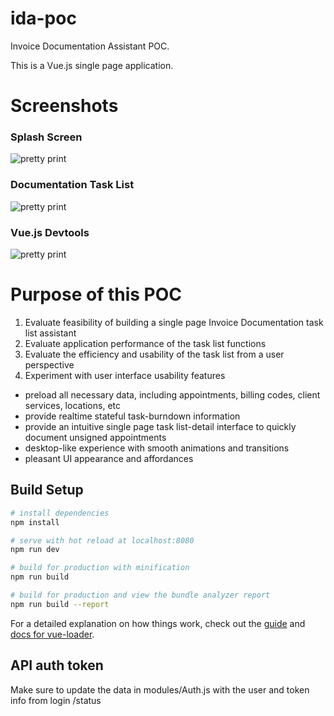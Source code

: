 # ida-poc

Invoice Documentation Assistant POC.

This is a Vue.js single page application.

# Screenshots

### Splash Screen
![pretty print](https://github.com/presencelearning/ida-poc/blob/master/src/assets/readme-spash-screen.png?raw=true)

### Documentation Task List
![pretty print](https://github.com/presencelearning/ida-poc/blob/master/src/assets/readme-ida-component.png?raw=true)

### Vue.js Devtools
![pretty print](https://github.com/presencelearning/ida-poc/blob/master/src/assets/readme-vuejs-devtools.png?raw=true)

# Purpose of this POC

1. Evaluate feasibility of building a single page Invoice Documentation task list assistant
2. Evaluate application performance of the task list functions
3. Evaluate the efficiency and usability of the task list from a user perspective
4. Experiment with user interface usability features

* preload all necessary data, including appointments, billing codes, client services, locations, etc
* provide realtime stateful task-burndown information
* provide an intuitive single page task list-detail interface to quickly document unsigned appointments
* desktop-like experience with smooth animations and transitions
* pleasant UI appearance and affordances

## Build Setup

``` bash
# install dependencies
npm install

# serve with hot reload at localhost:8080
npm run dev

# build for production with minification
npm run build

# build for production and view the bundle analyzer report
npm run build --report
```

For a detailed explanation on how things work, check out the [guide](http://vuejs-templates.github.io/webpack/) and [docs for vue-loader](http://vuejs.github.io/vue-loader).

## API auth token
Make sure to update the data in modules/Auth.js with the user and token info from login /status
